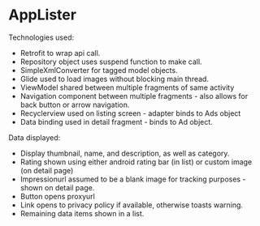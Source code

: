 # AppLister


Technologies used:
- Retrofit to wrap api call.
- Repository object uses suspend function to make call. 
- SimpleXmlConverter for tagged model objects. 
- Glide used to load images without blocking main thread. 
- ViewModel shared between multiple fragments of same activity
- Navigation component between multiple fragments - also allows for back button or arrow navigation. 
- Recyclerview used on listing screen - adapter binds to Ads object 
- Data binding used in detail fragment - binds to Ad object. 

Data displayed:
- Display thumbnail, name, and description, as well as category. 
- Rating shown using either android rating bar (in list) or custom image (on detail page)
- Impressionurl assumed to be a blank image for tracking purposes - shown on detail page. 
- Button opens proxyurl
- Link opens to privacy policy if available, otherwise toasts warning. 
- Remaining data items shown in a list. 


